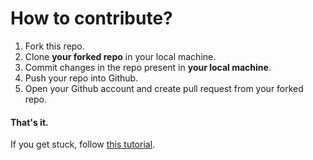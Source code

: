 # How to contribute?

1. Fork this repo.
2. Clone **your forked repo** in your local machine.
3. Commit changes in the repo present in **your local machine**.
4. Push your repo into Github.
5. Open your Github account and create pull request from your forked repo.

#### That's it.

If you get stuck, follow [this tutorial].

[this tutorial]: https://www.thinkful.com/learn/github-pull-request-tutorial/
